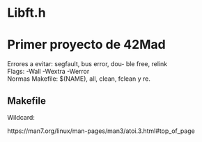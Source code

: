 # Libft.h

<h1>Primer proyecto de 42Mad</h1>
<div>
  <div>
    <p>
      Errores a evitar: segfault, bus error, dou- ble free, relink
      <br>
      Flags: -Wall -Wextra -Werror
      <br>
      Normas Makefile:  $(NAME), all, clean, fclean y re.
      <br>
    </p>
  </div>
  <div>
    <h2>Makefile</h2>
    <p>Wildcard:</p>
  </div>
</div>
https://man7.org/linux/man-pages/man3/atoi.3.html#top_of_page
